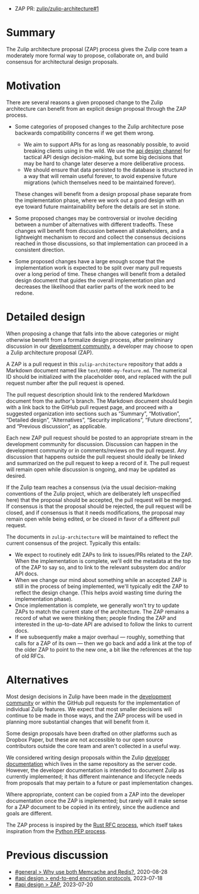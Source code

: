 - ZAP PR:
  [zulip/zulip-architecture#1](https://github.com/zulip/zulip-architecture/pull/1)

# Summary

The Zulip architecture proposal (ZAP) process gives the Zulip core
team a moderately more formal way to propose, collaborate on, and
build consensus for architectural design proposals.

# Motivation

There are several reasons a given proposed change to the Zulip architecture
can benefit from an explicit design proposal through the ZAP process.

- Some categories of proposed changes to the Zulip architecture pose
  backwards compatibility concerns if we get them wrong.

  - We aim to support APIs for as long as reasonably possible, to avoid
    breaking clients using in the wild. We use the [api design
    channel](https://chat.zulip.org/#topics/channel/378-api-design) for
    tactical API design decision-making, but some big decisions that may
    be hard to change later deserve a more deliberative process.
  - We should ensure that data persisted to the database is structured in a way
    that will remain useful forever, to avoid expensive future migrations (which
    themselves need to be maintained forever).

  These changes will benefit from a design proposal phase separate from the
  implementation phase, where we work out a good design with an eye toward future
  maintainability before the details are set in stone.

- Some proposed changes may be controversial or involve deciding
  between a number of alternatives with different tradeoffs. These
  changes will benefit from discussion between all stakeholders, and a
  lightweight mechanism to record and collect the consensus decisions
  reached in those discussions, so that implementation can proceed in
  a consistent direction.

- Some proposed changes have a large enough scope that the
  implementation work is expected to be split over many pull requests
  over a long period of time. These changes will benefit from a
  detailed design document that guides the overall implementation plan
  and decreases the likelihood that earlier parts of the work need to
  be redone.

# Detailed design

When proposing a change that falls into the above categories or might otherwise
benefit from a formalize design process, after preliminary discussion in our
[development community](https://zulip.com/development-community/), a developer
may choose to open a Zulip architecture proposal (ZAP).

A ZAP is a pull request in this `zulip-architecture` repository that adds a
Markdown document named like `text/0000-my-feature.md`. The numerical ID should
be initialized with the placeholder `0000`, and replaced with the pull request
number after the pull request is opened.

The pull request description should link to the rendered Markdown document from
the author's branch. The Markdown document should begin with a link back to the
GitHub pull request page, and proceed with a suggested organization into
sections such as “Summary”, “Motivation”, “Detailed design”, “Alternatives”,
“Security implications”, “Future directions”, and “Previous discussion”, as
applicable.

Each new ZAP pull request should be posted to an appropriate stream in the
development community for discussion. Discussion can happen in the development
community or in comments/reviews on the pull request. Any discussion that
happens outside the pull request should ideally be linked and summarized on the
pull request to keep a record of it. The pull request will remain open while
discussion is ongoing, and may be updated as desired.

If the Zulip team reaches a consensus (via the usual decision-making conventions
of the Zulip project, which are deliberately left unspecified here) that the
proposal should be accepted, the pull request will be merged. If consensus is
that the proposal should be rejected, the pull request will be closed, and if
consensus is that it needs modifications, the proposal may remain open while
being edited, or be closed in favor of a different pull request.

The documents in `zulip-architecture` will be maintained to reflect
the current consensus of the project. Typically this entails:

- We expect to routinely edit ZAPs to link to issues/PRs related to
  the ZAP. When the implementation is complete, we'll edit the
  metadata at the top of the ZAP to say so, and to link to the
  relevant subsystem doc and/or API docs.
- When we change our mind about something while an accepted ZAP is
  still in the process of being implemented, we'll typically edit the
  ZAP to reflect the design change. (This helps avoid wasting time
  during the implementation phase).
- Once implementation is complete, we generally won't try to update
  ZAPs to match the current state of the architecture. The ZAP remains
  a record of what we were thinking then; people finding the ZAP and
  interested in the up-to-date API are advised to follow the links to
  current docs.
- If we subsequently make a major overhaul — roughly, something that
  calls for a ZAP of its own — then we go back and add a link at the
  top of the older ZAP to point to the new one, a bit like the
  references at the top of old RFCs.

# Alternatives

Most design decisions in Zulip have been made in the
[development community](https://zulip.com/development-community/) or within the
GitHub pull requests for the implementation of individual Zulip features. We
expect that most smaller decisions will continue to be made in those ways, and
the ZAP process will be used in planning more substantial changes that will
benefit from it.

Some design proposals have been drafted on other platforms such as Dropbox
Paper, but these are not accessible to our open source contributors outside the
core team and aren't collected in a useful way.

We considered writing design proposals within the Zulip
[developer documentation](https://zulip.readthedocs.io/) which lives in the same
repository as the server code. However, the developer documentation is intended
to document Zulip as currently implemented; it has different maintenance and
lifecycle needs from proposals that may pertain to a future or past
implementation changes.

Where appropriate, content can be copied from a ZAP into the developer
documentation once the ZAP is implemented; but rarely will it make
sense for a ZAP document to be copied in its entirely, since the
audience and goals are different.

The ZAP process is inspired by the
[Rust RFC process](https://github.com/rust-lang/rfcs), which itself takes
inspiration from the [Python PEP process](https://peps.python.org/).

# Previous discussion

- [#general > Why use both Memcache and Redis?](https://chat.zulip.org/#narrow/stream/2-general/topic/Why.20use.20both.20Memcache.20and.20Redis.3F/near/1002790),
  2020-08-28
- [#api design > end-to-end encryption protocols](https://chat.zulip.org/#narrow/stream/378-api-design/topic/end-to-end.20encryption.20protocols/near/1611909),
  2023-07-18
- [#api design > ZAP](https://chat.zulip.org/#narrow/stream/378-api-design/topic/ZAP/near/1613274),
  2023-07-20
